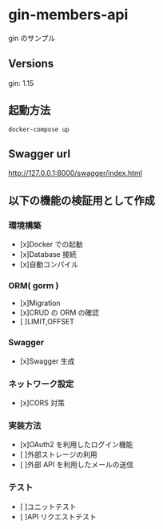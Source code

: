 # gin-members-api

gin のサンプル

## Versions

gin: 1.15

## 起動方法

`docker-compose up`

## Swagger url

http://127.0.0.1:8000/swagger/index.html

## 以下の機能の検証用として作成

### 環境構築

-   [x]Docker での起動
-   [x]Database 接続
-   [x]自動コンパイル

### ORM( gorm )

-   [x]Migration
-   [x]CRUD の ORM の確認
-   [ ]LIMIT,OFFSET

### Swagger

-   [x]Swagger 生成

### ネットワーク設定

-   [x]CORS 対策

### 実装方法

-   [x]OAuth2 を利用したログイン機能
-   [ ]外部ストレージの利用
-   [ ]外部 API を利用したメールの送信

### テスト

-   [ ]ユニットテスト
-   [ ]API リクエストテスト
